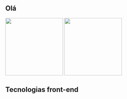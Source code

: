 ## Olá

<div>
  <img height="180em" src='https://github-readme-stats.vercel.app/api?username=FreakW&theme=dark'>
  <img height="180em" src='https://github-readme-stats.vercel.app/api/top-langs/?username=anuraghazra&theme=dark'>
</div>
<div>
  <h2>Tecnologias front-end</h2>
  <img height='10em' src="https://cdn.jsdelivr.net/gh/devicons/devicon/icons/css3/css3-plain-wordmark.svg">
</div>
